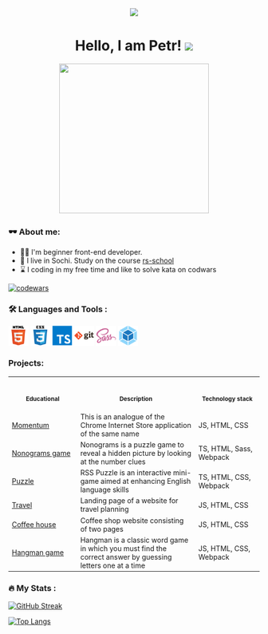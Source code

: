 <div id="header" align="center">
  <img src="https://media.giphy.com/media/MunViQ5feR29sMFVfa/giphy.gif" width="100"/>
  <h1>
  Hello, I am Petr!
  <img src="https://media.giphy.com/media/hvRJCLFzcasrR4ia7z/giphy.gif" width="30px"/>
  </h1>
</div>
<div align="center">
  <img src="https://media.giphy.com/media/du3J3cXyzhj75IOgvA/giphy.gif" width="300" height="300"/>
</div>

### :dark_sunglasses: About me:
- :man_technologist: I'm beginner front-end developer.
- :palm_tree: I live in Sochi. Study on the course [rs-school](https://rs.school/js/)
- :hourglass: I coding in my free time and like to solve kata on сodwars

[![codewars](https://www.codewars.com/users/rsschool_962509c2d3e7590a/badges/large)](https://www.codewars.com/users/rsschool_962509c2d3e7590a)

### :hammer_and_wrench: Languages and Tools :
<div>
  <img src="https://github.com/devicons/devicon/blob/master/icons/html5/html5-original-wordmark.svg" width="40" height="40"/>
  <img src="https://github.com/devicons/devicon/blob/master/icons/css3/css3-original-wordmark.svg" width="40" height="40"/>
  <img src="https://github.com/devicons/devicon/blob/master/icons/typescript/typescript-original.svg" width="40" height="40"/>
  <img src="https://github.com/devicons/devicon/blob/master/icons/git/git-original-wordmark.svg" width="40" height="40"/>
  <img src="https://github.com/devicons/devicon/blob/master/icons/sass/sass-original.svg" width="40" height="40"/>
  <img src="https://github.com/devicons/devicon/blob/master/icons/webpack/webpack-original.svg" width="40" height="40"/>
</div>

### Projects:

<table>
  <tr>
    <th align="center"><img width="280" height="1"><p><small>Educational</small></p></th>
    <th align="center"><img width="280" height="1"><p><small>Description</small></p></th>
    <th align="center"><img width="280" height="1"><p><small>Technology stack</small></p></th>
  </tr>
   <tr>
     <td>
      <a href="https://petrmarkin-momentum.netlify.app/#en" target="_blank">Momentum</a> 
     </td>
     <td>
       This is an analogue of the Chrome Internet Store application of the same name
     </td> 
     <td>
       JS, HTML, CSS
     </td> 
  </tr>
  <tr>
     <td>
        <a href="https://nonograms-rss-petr-markin.netlify.app" target="_blank">Nonograms game</a>
     </td>
     <td>
       Nonograms is a puzzle game to reveal a hidden picture by looking at the number clues
     </td> 
     <td>
       TS, HTML, Sass, Webpack
     </td> 
  </tr>
  <tr>
    <td>
      <a href="https://petr-markin-puzzle.netlify.app" target="_blank">Puzzle</a>
    </td>
    <td>
       RSS Puzzle is an interactive mini-game aimed at enhancing English language skills
     </td> 
    <td>
       TS, HTML, CSS, Webpack
    </td> 
  </tr>
  <tr>
    <td>
       <a href="https://travel-rsschool-task.netlify.app" target="_blank">Travel</a>
    </td>
    <td>
      Landing page of a website for travel planning
    </td>
    <td>
       JS, HTML, CSS
     </td>
  </tr>
  <tr>
    <td>
      <a href="https://rsschool-coffee-house.netlify.app/home" target="_blank">Coffee house</a>
    </td>
    <td>
      Coffee shop website consisting of two pages
    </td>
    <td>
       JS, HTML, CSS
    </td>
  </tr>
  <tr>
    <td>
      <a href="https://rsschool-petr-markin-hangman.netlify.app" target="_blank">Hangman game</a>
    </td>
    <td>
     Hangman is a classic word game in which you must find the correct answer by guessing letters one at a time
    </td>
    <td>
       JS, HTML, CSS, Webpack
    </td> 
  </tr>
</table>

### :fire: My Stats :
[![GitHub Streak](https://github-readme-streak-stats.herokuapp.com?user=PetrMarkin&theme=dark)](https://git.io/streak-stats)

[![Top Langs](https://github-readme-stats.vercel.app/api/top-langs/?username=PetrMarkin&layout=compact&theme=vision-friendly-dark)](https://github.com/anuraghazra/github-readme-stats)
